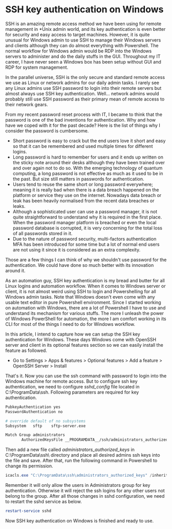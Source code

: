 # SSH key authentication on Windows

SSH is an amazing remote access method we have been using for remote management in \*Unix admin world, and its key authentication is even better for security and easy access to target machines. However, it is quite unusual for Windows admin to use SSH to manage their Windows servers and clients although they can do almost everything with Powershell. The normal workflow for Windows admin would be RDP into the Windows servers to administer and do the daily stuffs in the GUI. Throughout my IT career, I have never seen a Windows box has been setup without GUI and RDP for system management.&#x20;

In the parallel universe, SSH is the only secure and standard remote access we use as Linux or network admins for our daily admin tasks. I rarely see any Linux admins use SSH password to login into their remote servers but almost always use SSH key authentication. Well... network admins would probably still use SSH password as their primary mean of remote access to their network gears.&#x20;

From my recent password reset process with IT, I became to think that the password is one of the bad inventions for authentication. Why and how have we coped with it for the past decade? Here is the list of things why I consider the password is cumbersome.&#x20;

* Short password is easy to crack but the end users love it short and easy so that it can be remembered and used multiple times for different logins.
* Long password is hard to remember for users and it ends up written on the sticky note around their desks although they have been trained over and over again not to do so. With the emerging technology of quantum computing, a long password is not effective as much as it used to be in the past. But size still matters in passwords for authentication.
* Users tend to reuse the same short or long password everywhere; meaning it is really bad when there is a data breach happened on the platform or service they use on the internet. Nowadays data breach or leak has been heavily normalised from the recent data breaches or leaks.&#x20;
* Although a sophisticated user can use a password manager, it is not quite straightforward to understand why it is required in the first place. When the password manager platform is breached or even the local password database is corrupted, it is very concerning for the total loss of all passwords stored in it.&#x20;
* Due to the nature of password security, multi-factors authentication MFA has been introduced for some time but a lot of normal end users are not using it since it is considered as an extra complexity.&#x20;

Those are a few things I can think of why we shouldn't use password for the authentication. We could have done so much better with its innovation around it.&#x20;

As an automation guy, SSH key authentication is my bread and butter for all Linux logins and automation workflow. When it comes to Windows server or client, it is not almost weird using SSH to login and Powershelling for all Windows admin tasks. Note that Windows doesn't even come with any usable text editor in pure Powershell environment. Since I started working on automation with Windows, there are a lot of Powershell I have to use and understand its mechanism for various stuffs. The more I unleash the power of Windows PowerShell for automation, the more I am comfort working in its CLI for most of the things I need to do for Windows workflow.&#x20;

In this article, I intend to capture how we can setup the SSH key authentication for Windows. These days Windows come with OpenSSH server and client in its optional features section so we can easily install the feature as followed.

* Go to Settings > Apps & features > Optional features > Add a feature > OpenSSH Server > Install&#x20;

That's it. Now you can use the ssh command with password to login into the Windows machine for remote access. But to configure ssh key authentication, we need to configure _sshd\_config_ file located in C:\ProgramData\ssh. Following parameters are required for key authentication.&#x20;

```bash
PubkeyAuthentication yes
PasswordAuthentication no

# override default of no subsystems
Subsystem	sftp	sftp-server.exe

Match Group administrators
       AuthorizedKeysFile __PROGRAMDATA__/ssh/administrators_authorized_keys
```

Then add a new file called _administrators\_authorized\_keys_ in C:\ProgramData\ssh\ directory and place all desired admins ssh keys into the file and save. After that, run the following command in Powershell to change its permission.

```powershell
icacls.exe "C:\ProgramData\ssh\administrators_authorized_keys" /inheritance:r /grant "Administrators:F" /grant "SYSTEM:F"
```

Remember it will only allow the users in Administrators group for key authentication. Otherwise it will reject the ssh logins for any other users not belong to the group. After all those changes in sshd configuration, we need to restart the sshd service as below.&#x20;

```powershell
restart-service sshd
```

Now SSH key authentication on Windows is finished and ready to use.&#x20;
